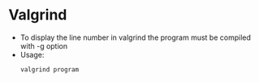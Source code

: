 # Valgrind
* To display the line number in valgrind the program must be compiled with -g option
* Usage:
    ```
    valgrind program
    ```
